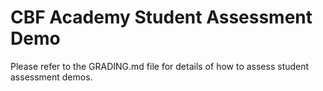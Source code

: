 # CBF Academy Student Assessment Demo

Please refer to the GRADING.md file for details of how to assess student assessment demos. 